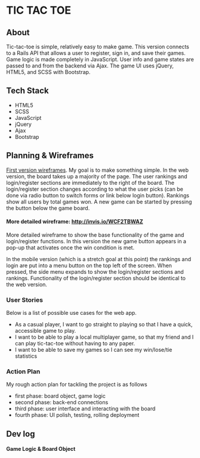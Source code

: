 # TIC TAC TOE

## About

Tic-tac-toe is simple, relatively easy to make game. This version connects to a Rails API that allows a user to register, sign in, and save their games. Game logic is made completely in JavaScript. User info and game states are passed to and from the backend via Ajax. The game UI uses jQuery, HTML5, and SCSS with Bootstrap.

## Tech Stack

- HTML5
- SCSS
- JavaScript
- jQuery
- Ajax
- Bootstrap

## Planning & Wireframes
[First version wireframes](https://i.imgur.com/zIMIxeL.jpg). My goal is to make something simple. In the web version, the board takes up a majority of the page. The user rankings and login/register sections are immediately to the right of the board. The login/register section changes according to what the user picks (can be done via radio button to switch forms or link below login button). Rankings show all users by total games won. A new game can be started by pressing the button below the game board.

#### More detailed wireframe: http://invis.io/WCF2TBWAZ

More detailed wireframe to show the base functionality of the game and login/register functions. In this version the new game button appears in a pop-up that activates once the win condition is met.

In the mobile version (which is a stretch goal at this point) the rankings and login are put into a menu button on the top left of the screen. When pressed, the side menu expands to show the login/register sections and rankings. Functionality of the login/register section should be identical to the web version.

### User Stories
Below is a list of possible use cases for the web app.

- As a casual player, I want to go straight to playing so that I have a quick, accessible game to play.
- I want to be able to play a local multiplayer game, so that my friend and I can play tic-tac-toe without having to any paper.
- I want to be able to save my games so I can see my win/lose/tie statistics

### Action Plan
My rough action plan for tackling the project is as follows
- first phase: board object, game logic
- second phase: back-end connections
- third phase: user interface and interacting with the board
- fourth phase: UI polish, testing, rolling deployment

## Dev log
#### Game Logic & Board Object

